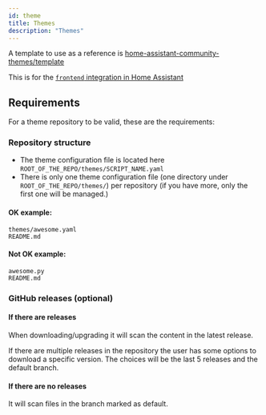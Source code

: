 ```yaml
---
id: theme
title: Themes
description: "Themes"
---
```


A template to use as a reference is [home-assistant-community-themes/template](https://github.com/home-assistant-community-themes/template)

This is for the [`frontend` integration in Home Assistant](https://www.home-assistant.io/components/frontend/)

## Requirements

For a theme repository to be valid, these are the requirements:

### Repository structure

- The theme configuration file is located here `ROOT_OF_THE_REPO/themes/SCRIPT_NAME.yaml`
- There is only one theme configuration file (one directory under `ROOT_OF_THE_REPO/themes/`) per repository (if you have more, only the first one will be managed.)

#### OK example:

```text
themes/awesome.yaml
README.md
```

#### Not OK example:

```text
awesome.py
README.md
```

### GitHub releases (optional)

#### If there are releases

When downloading/upgrading it will scan the content in the latest release.

If there are multiple releases in the repository the user has some options to download a specific version.
The choices will be the last 5 releases and the default branch.

#### If there are no releases

It will scan files in the branch marked as default.
